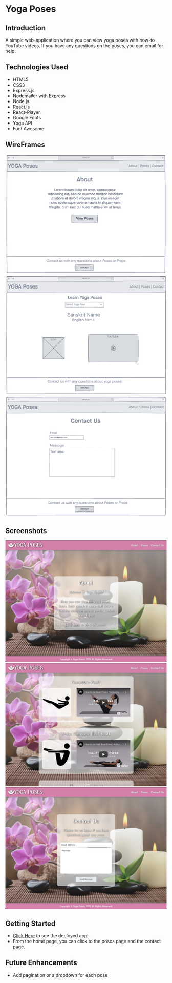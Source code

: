# Yoga Poses

## Introduction

A simple web-application where you can view yoga poses with how-to YouTube videos. If you have any questions on the poses, you can email for help.

## Technologies Used

- HTML5
- CSS3
- Express.js
- Nodemailer with Express
- Node.js
- React.js
- React-Player
- Google Fonts
- Yoga API
- Font Awesome

## WireFrames

![wireframe](./src/images/sc-about.png)
![wireframe](./src/images/sc-poses.png)
![wireframe](./src/images/sc-contact.png)

## Screenshots

![screenshot](./src/images/about_pg.png)
![screenshot](./src/images/poses_pg.png)
![screenshot](./src/images/contact_pg.png)

## Getting Started

- [Click Here](https://yoga-poses.netlify.app/) to see the deployed app!
- From the home page, you can click to the poses page and the contact page.

## Future Enhancements

- Add pagination or a dropdown for each pose
